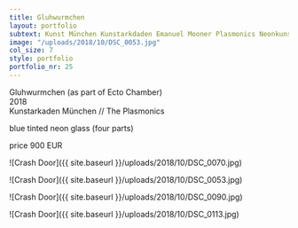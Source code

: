 ```yaml
---
title: Gluhwurmchen
layout: portfolio
subtext: Kunst München Kunstarkdaden Emanuel Mooner Plasmonics Neonkunst Neon Art Munich
image: "/uploads/2018/10/DSC_0053.jpg"
col_size: 7
style: portfolio
portfolio_nr: 25
---
```


Gluhwurmchen (as part of Ecto Chamber)  
2018  
Kunstarkaden München // The Plasmonics

blue tinted neon glass (four parts)

price 900 EUR

![Crash Door]({{ site.baseurl }}/uploads/2018/10/DSC_0070.jpg)

![Crash Door]({{ site.baseurl }}/uploads/2018/10/DSC_0053.jpg)

![Crash Door]({{ site.baseurl }}/uploads/2018/10/DSC_0090.jpg)

![Crash Door]({{ site.baseurl }}/uploads/2018/10/DSC_0113.jpg)